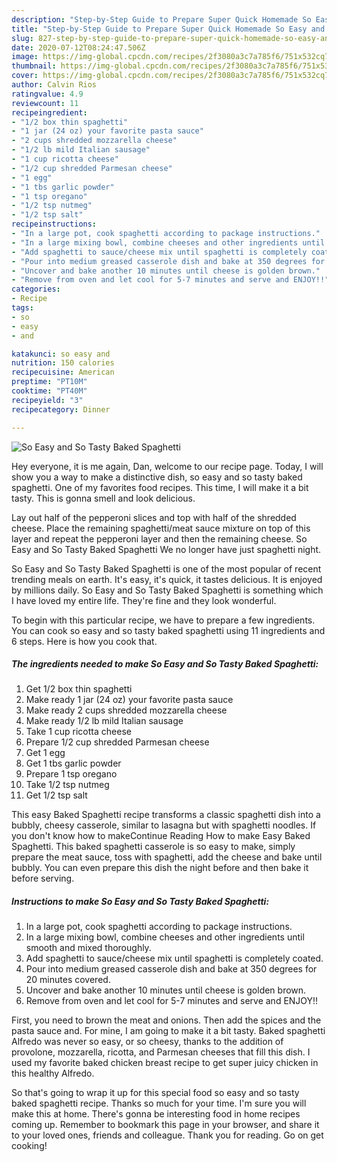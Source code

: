 ```yaml
---
description: "Step-by-Step Guide to Prepare Super Quick Homemade So Easy and So Tasty Baked Spaghetti"
title: "Step-by-Step Guide to Prepare Super Quick Homemade So Easy and So Tasty Baked Spaghetti"
slug: 827-step-by-step-guide-to-prepare-super-quick-homemade-so-easy-and-so-tasty-baked-spaghetti
date: 2020-07-12T08:24:47.506Z
image: https://img-global.cpcdn.com/recipes/2f3080a3c7a785f6/751x532cq70/so-easy-and-so-tasty-baked-spaghetti-recipe-main-photo.jpg
thumbnail: https://img-global.cpcdn.com/recipes/2f3080a3c7a785f6/751x532cq70/so-easy-and-so-tasty-baked-spaghetti-recipe-main-photo.jpg
cover: https://img-global.cpcdn.com/recipes/2f3080a3c7a785f6/751x532cq70/so-easy-and-so-tasty-baked-spaghetti-recipe-main-photo.jpg
author: Calvin Rios
ratingvalue: 4.9
reviewcount: 11
recipeingredient:
- "1/2 box thin spaghetti"
- "1 jar (24 oz) your favorite pasta sauce"
- "2 cups shredded mozzarella cheese"
- "1/2 lb mild Italian sausage"
- "1 cup ricotta cheese"
- "1/2 cup shredded Parmesan cheese"
- "1 egg"
- "1 tbs garlic powder"
- "1 tsp oregano"
- "1/2 tsp nutmeg"
- "1/2 tsp salt"
recipeinstructions:
- "In a large pot, cook spaghetti according to package instructions."
- "In a large mixing bowl, combine cheeses and other ingredients until smooth and mixed thoroughly."
- "Add spaghetti to sauce/cheese mix until spaghetti is completely coated."
- "Pour into medium greased casserole dish and bake at 350 degrees for 20 minutes covered."
- "Uncover and bake another 10 minutes until cheese is golden brown."
- "Remove from oven and let cool for 5-7 minutes and serve and ENJOY!!"
categories:
- Recipe
tags:
- so
- easy
- and

katakunci: so easy and 
nutrition: 150 calories
recipecuisine: American
preptime: "PT10M"
cooktime: "PT40M"
recipeyield: "3"
recipecategory: Dinner

---
```



![So Easy and So Tasty Baked Spaghetti](https://img-global.cpcdn.com/recipes/2f3080a3c7a785f6/751x532cq70/so-easy-and-so-tasty-baked-spaghetti-recipe-main-photo.jpg)

Hey everyone, it is me again, Dan, welcome to our recipe page. Today, I will show you a way to make a distinctive dish, so easy and so tasty baked spaghetti. One of my favorites food recipes. This time, I will make it a bit tasty. This is gonna smell and look delicious.

Lay out half of the pepperoni slices and top with half of the shredded cheese. Place the remaining spaghetti/meat sauce mixture on top of this layer and repeat the pepperoni layer and then the remaining cheese. So Easy and So Tasty Baked Spaghetti We no longer have just spaghetti night.

So Easy and So Tasty Baked Spaghetti is one of the most popular of recent trending meals on earth. It's easy, it's quick, it tastes delicious. It is enjoyed by millions daily. So Easy and So Tasty Baked Spaghetti is something which I have loved my entire life. They're fine and they look wonderful.


To begin with this particular recipe, we have to prepare a few ingredients. You can cook so easy and so tasty baked spaghetti using 11 ingredients and 6 steps. Here is how you cook that.

<!--inarticleads1-->

##### The ingredients needed to make So Easy and So Tasty Baked Spaghetti:

1. Get 1/2 box thin spaghetti
1. Make ready 1 jar (24 oz) your favorite pasta sauce
1. Make ready 2 cups shredded mozzarella cheese
1. Make ready 1/2 lb mild Italian sausage
1. Take 1 cup ricotta cheese
1. Prepare 1/2 cup shredded Parmesan cheese
1. Get 1 egg
1. Get 1 tbs garlic powder
1. Prepare 1 tsp oregano
1. Take 1/2 tsp nutmeg
1. Get 1/2 tsp salt


This easy Baked Spaghetti recipe transforms a classic spaghetti dish into a bubbly, cheesy casserole, similar to lasagna but with spaghetti noodles. If you don&#39;t know how to makeContinue Reading How to make Easy Baked Spaghetti. This baked spaghetti casserole is so easy to make, simply prepare the meat sauce, toss with spaghetti, add the cheese and bake until bubbly. You can even prepare this dish the night before and then bake it before serving. 

<!--inarticleads2-->

##### Instructions to make So Easy and So Tasty Baked Spaghetti:

1. In a large pot, cook spaghetti according to package instructions.
1. In a large mixing bowl, combine cheeses and other ingredients until smooth and mixed thoroughly.
1. Add spaghetti to sauce/cheese mix until spaghetti is completely coated.
1. Pour into medium greased casserole dish and bake at 350 degrees for 20 minutes covered.
1. Uncover and bake another 10 minutes until cheese is golden brown.
1. Remove from oven and let cool for 5-7 minutes and serve and ENJOY!!


First, you need to brown the meat and onions. Then add the spices and the pasta sauce and. For mine, I am going to make it a bit tasty. Baked spaghetti Alfredo was never so easy, or so cheesy, thanks to the addition of provolone, mozzarella, ricotta, and Parmesan cheeses that fill this dish. I used my favorite baked chicken breast recipe to get super juicy chicken in this healthy Alfredo. 

So that's going to wrap it up for this special food so easy and so tasty baked spaghetti recipe. Thanks so much for your time. I'm sure you will make this at home. There's gonna be interesting food in home recipes coming up. Remember to bookmark this page in your browser, and share it to your loved ones, friends and colleague. Thank you for reading. Go on get cooking!
